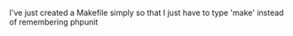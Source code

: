 I've just created a Makefile simply so that I just have to type 'make' instead of remembering phpunit
